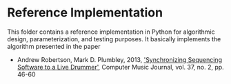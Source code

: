 Reference Implementation
========================

This folder contains a reference implementation in Python for
algorithmic design, parameterization, and testing purposes. It
basically implements the algorithm presented in the paper

* Andrew Robertson, Mark D. Plumbley, 2013, ['Synchronizing Sequencing Software to a Live Drummer'](https://qmro.qmul.ac.uk/jspui/handle/123456789/4245), Computer Music Journal, vol. 37, no. 2, pp. 46-60

